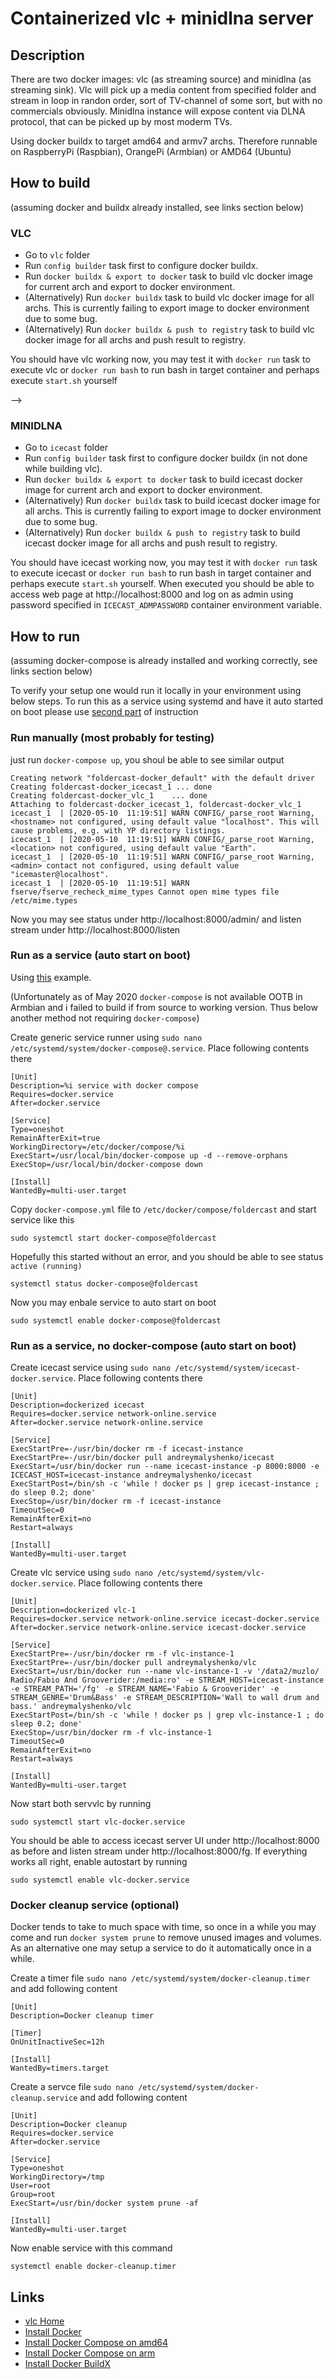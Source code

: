 # Containerized vlc + minidlna server

## Description

There are two docker images: vlc (as streaming source) and minidlna (as streaming sink). Vlc will pick up a media content from specified folder and stream in loop in randon order, sort of TV-channel of some sort, but with no commercials obviously. Minidlna instance will expose content via DLNA protocol, that can be picked up by most moderm TVs.

Using docker buildx to target amd64 and armv7 archs. Therefore runnable on RaspberryPi (Raspbian), OrangePi (Armbian) or AMD64 (Ubuntu)

## How to build

(assuming docker and buildx already installed, see links section below)

### VLC

* Go to `vlc` folder 
* Run `config builder` task first to configure docker buildx.
* Run `docker buildx & export to docker` task to build vlc docker image for current arch and export to docker environment.
* (Alternatively) Run `docker buildx` task to build vlc docker image for all archs. This is currently failing to export image to docker environment due to some bug.
* (Alternatively) Run `docker buildx & push to registry` task to build vlc docker image for all archs and push result to registry.

You should have vlc working now, you may test it with `docker run` task to execute vlc or `docker run bash` to run bash in target container and perhaps execute `start.sh` yourself

--> 

### MINIDLNA

* Go to `icecast` folder 
* Run `config builder` task first to configure docker buildx (in not done while building vlc).
* Run `docker buildx & export to docker` task to build icecast docker image for current arch and export to docker environment.
* (Alternatively) Run `docker buildx` task to build icecast docker image for all archs. This is currently failing to export image to docker environment due to some bug.
* (Alternatively) Run `docker buildx & push to registry` task to build icecast docker image for all archs and push result to registry.

You should have icecast working now, you may test it with `docker run` task to execute icecast or `docker run bash` to run bash in target container and perhaps execute `start.sh` yourself. When executed you should be able to access web page at http://localhost:8000 and log on as admin using password specified in `ICECAST_ADMPASSWORD` container environment variable.

## How to run

(assuming docker-compose is already installed and working correctly, see links section below)

To verify your setup one would run it locally in your environment using below steps. To run this as a service using systemd and have it auto started on boot please use [second part](#run-as-a-service-auto-start-on-boot) of instruction

### Run manually (most probably for testing)

just run `docker-compose up`, you shoul be able to see similar output
```
Creating network "foldercast-docker_default" with the default driver
Creating foldercast-docker_icecast_1 ... done
Creating foldercast-docker_vlc_1    ... done
Attaching to foldercast-docker_icecast_1, foldercast-docker_vlc_1
icecast_1  | [2020-05-10  11:19:51] WARN CONFIG/_parse_root Warning, <hostname> not configured, using default value "localhost". This will cause problems, e.g. with YP directory listings.
icecast_1  | [2020-05-10  11:19:51] WARN CONFIG/_parse_root Warning, <location> not configured, using default value "Earth".
icecast_1  | [2020-05-10  11:19:51] WARN CONFIG/_parse_root Warning, <admin> contact not configured, using default value "icemaster@localhost".
icecast_1  | [2020-05-10  11:19:51] WARN fserve/fserve_recheck_mime_types Cannot open mime types file /etc/mime.types
```

Now you may see status under http://localhost:8000/admin/ and listen stream under http://localhost:8000/listen

### Run as a service (auto start on boot)

Using [this](https://gist.github.com/mosquito/b23e1c1e5723a7fd9e6568e5cf91180f) example.

(Unfortunately as of May 2020 `docker-compose` is not available OOTB in Armbian and i failed to build if from source to working version. Thus below another method not requiring `docker-compose`)

Create generic service runner using `sudo nano /etc/systemd/system/docker-compose@.service`. Place following contents there
```
[Unit]
Description=%i service with docker compose
Requires=docker.service
After=docker.service

[Service]
Type=oneshot
RemainAfterExit=true
WorkingDirectory=/etc/docker/compose/%i
ExecStart=/usr/local/bin/docker-compose up -d --remove-orphans
ExecStop=/usr/local/bin/docker-compose down

[Install]
WantedBy=multi-user.target
```

Copy `docker-compose.yml` file to `/etc/docker/compose/foldercast` and start service like this
```
sudo systemctl start docker-compose@foldercast 
```
Hopefully this started without an error, and you should be able to see status `active (running)` 
```
systemctl status docker-compose@foldercast 
```
Now you may enbale service to auto start on boot 
```
sudo systemctl enable docker-compose@foldercast 
```

### Run as a service, no docker-compose (auto start on boot)

Create icecast service using `sudo nano /etc/systemd/system/icecast-docker.service`. Place following contents there
```
[Unit]
Description=dockerized icecast
Requires=docker.service network-online.service
After=docker.service network-online.service

[Service]
ExecStartPre=-/usr/bin/docker rm -f icecast-instance
ExecStartPre=-/usr/bin/docker pull andreymalyshenko/icecast
ExecStart=/usr/bin/docker run --name icecast-instance -p 8000:8000 -e ICECAST_HOST=icecast-instance andreymalyshenko/icecast
ExecStartPost=/bin/sh -c 'while ! docker ps | grep icecast-instance ; do sleep 0.2; done'
ExecStop=/usr/bin/docker rm -f icecast-instance
TimeoutSec=0
RemainAfterExit=no
Restart=always

[Install]
WantedBy=multi-user.target
```

Create vlc service using `sudo nano /etc/systemd/system/vlc-docker.service`. Place following contents there
```
[Unit]
Description=dockerized vlc-1
Requires=docker.service network-online.service icecast-docker.service
After=docker.service network-online.service icecast-docker.service

[Service]
ExecStartPre=-/usr/bin/docker rm -f vlc-instance-1
ExecStartPre=-/usr/bin/docker pull andreymalyshenko/vlc
ExecStart=/usr/bin/docker run --name vlc-instance-1 -v '/data2/muzlo/ Radio/Fabio And Grooverider:/media:ro' -e STREAM_HOST=icecast-instance -e STREAM_PATH='/fg' -e STREAM_NAME='Fabio & Grooverider' -e STREAM_GENRE='Drum&Bass' -e STREAM_DESCRIPTION='Wall to wall drum and bass.' andreymalyshenko/vlc
ExecStartPost=/bin/sh -c 'while ! docker ps | grep vlc-instance-1 ; do sleep 0.2; done'
ExecStop=/usr/bin/docker rm -f vlc-instance-1
TimeoutSec=0
RemainAfterExit=no
Restart=always

[Install]
WantedBy=multi-user.target

```

Now start both servvlc by running 
```
sudo systemctl start vlc-docker.service
```

You should be able to access icecast server UI under http://localhost:8000 as before and listen stream under http://localhost:8000/fg. If everything works all right, enable autostart by running
```
sudo systemctl enable vlc-docker.service
```

### Docker cleanup service (optional)

Docker tends to take to much space with time, so once in a while you may come and run `docker system prune` to remove unused images and volumes. As an alternative one may setup a service to do it automatically once in a while.

Create a timer file `sudo nano /etc/systemd/system/docker-cleanup.timer` and add following content
```
[Unit]
Description=Docker cleanup timer

[Timer]
OnUnitInactiveSec=12h

[Install]
WantedBy=timers.target
```

Create a servce file `sudo nano /etc/systemd/system/docker-cleanup.service` and add following content
```
[Unit]
Description=Docker cleanup
Requires=docker.service
After=docker.service

[Service]
Type=oneshot
WorkingDirectory=/tmp
User=root
Group=root
ExecStart=/usr/bin/docker system prune -af

[Install]
WantedBy=multi-user.target
```

Now enable service with this command
```
systemctl enable docker-cleanup.timer
```

## Links
* [vlc Home](https://xiph.org/)
* [Install Docker](https://docs.docker.com/engine/install/ubuntu/)
* [Install Docker Compose on amd64](https://docs.docker.com/compose/install/)
* [Install Docker Compose on arm](https://www.berthon.eu/2019/revisiting-getting-docker-compose-on-raspberry-pi-arm-the-easy-way/)
* [Install Docker BuildX](https://github.com/docker/buildx/)
